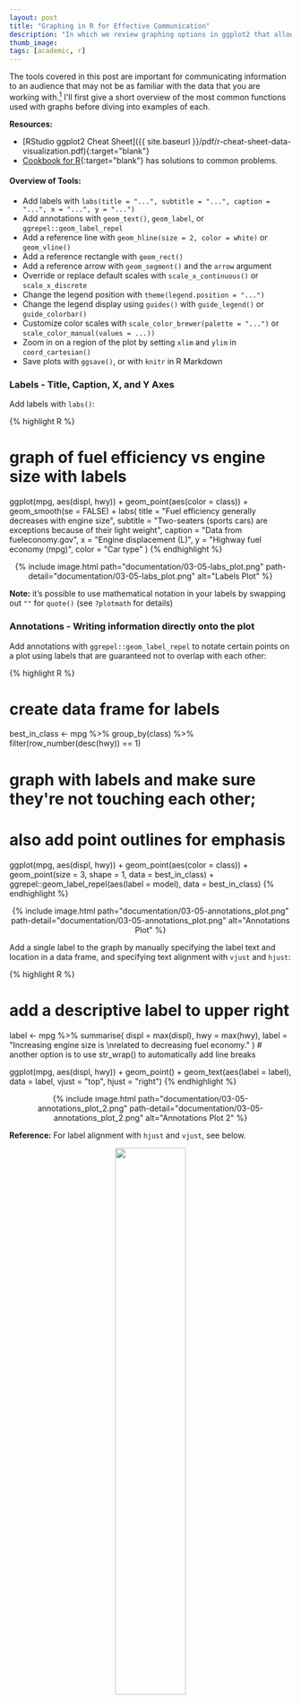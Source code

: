 ```yaml
---
layout: post
title: "Graphing in R for Effective Communication"
description: "In which we review graphing options in ggplot2 that allow you to communicate results effectively, including labels, annotations, scales, zooming, and themes."
thumb_image: 
tags: [academic, r]
---
```


The tools covered in this post are important for communicating information to an audience that may not be as familiar with the data that you are working with.[^1] I'll first give a short overview of the most common functions used with graphs before diving into examples of each. 

**Resources:**
- [RStudio ggplot2 Cheat Sheet]({{ site.baseurl }}/pdf/r-cheat-sheet-data-visualization.pdf){:target="blank"}
- [Cookbook for R](http://www.cookbook-r.com/Graphs/){:target="blank"} has solutions to common problems.

[^1]: This post is meant for a person who is looking for a refresher on formatting ggplot2 plots. The content in this post is based on chapter twenty-eight of [R for Data Science](https://r4ds.had.co.nz/index.html) by Hadley Wickham & Garrett Grolemund.


#### Overview of Tools:

* Add labels with `labs(title = "...", subtitle = "...", caption = "...", x = "...", y = "...")`
* Add annotations with `geom_text()`, `geom_label`, or  `ggrepel::geom_label_repel`
* Add a reference line with `geom_hline(size = 2, color = white)` or `geom_vline()`
* Add a reference rectangle with `geom_rect()`
* Add a reference arrow with `geom_segment()` and the `arrow` argument
* Override or replace default scales with `scale_x_continuous()` or `scale_x_discrete`
* Change the legend position with `theme(legend.position = "...")`
* Change the legend display using `guides()` with `guide_legend()` or `guide_colorbar()`
* Customize color scales with `scale_color_brewer(palette = "...")` or `scale_color_manual(values = ...))`
* Zoom in on a region of the plot by setting `xlim` and `ylim` in `coord_cartesian()`
* Save plots with `ggsave()`, or with `knitr` in R Markdown

### Labels - Title, Caption, X, and Y Axes

Add labels with `labs()`:

{% highlight R %}
# graph of fuel efficiency vs engine size with labels
ggplot(mpg, aes(displ, hwy)) +
  geom_point(aes(color = class)) +
  geom_smooth(se = FALSE) + 
  labs(
    title = "Fuel efficiency generally decreases with engine size",
    subtitle = "Two-seaters (sports cars) are exceptions because of their light weight",
    caption = "Data from fueleconomy.gov",
    x = "Engine displacement (L)",
    y = "Highway fuel economy (mpg)",
    color = "Car type"
  )
{% endhighlight %}

<center>{% include image.html path="documentation/03-05-labs_plot.png"
              				path-detail="documentation/03-05-labs_plot.png"
              				alt="Labels Plot" %}</center>

**Note:** it’s possible to use mathematical notation in your labels by
swapping out `""` for `quote()` (see `?plotmath` for details)

### Annotations - Writing information directly onto the plot

Add annotations with `ggrepel::geom_label_repel` to notate certain points on a plot using labels that are guaranteed not to overlap with each other:

{% highlight R %}
# create data frame for labels
best_in_class <- mpg %>%
  group_by(class) %>%
  filter(row_number(desc(hwy)) == 1)

# graph with labels and make sure they're not touching each other; 
# also add point outlines for emphasis
ggplot(mpg, aes(displ, hwy)) +
  geom_point(aes(color = class)) +
  geom_point(size = 3, shape = 1, data = best_in_class) +
  ggrepel::geom_label_repel(aes(label = model), data = best_in_class)
{% endhighlight %}

<center>{% include image.html path="documentation/03-05-annotations_plot.png"
              				path-detail="documentation/03-05-annotations_plot.png"
              				alt="Annotations Plot" %}</center>


Add a single label to the graph by manually specifying the label text and location in a data frame, and specifying text alignment with `vjust` and `hjust`:

{% highlight R %}
# add a descriptive label to upper right
label <- mpg %>%
  summarise(
    displ = max(displ),
    hwy = max(hwy),
    label = "Increasing engine size is \nrelated to decreasing fuel economy."
  ) # another option is to use str_wrap() to automatically add line breaks

ggplot(mpg, aes(displ, hwy)) +
  geom_point() +
  geom_text(aes(label = label), data = label, vjust = "top", hjust = "right")
{% endhighlight %}

<center>{% include image.html path="documentation/03-05-annotations_plot_2.png"
              				path-detail="documentation/03-05-annotations_plot_2.png"
              				alt="Annotations Plot 2" %}</center>

**Reference:** For label alignment with `hjust` and `vjust`, see below.

<center><img src="../pdf/03-05-lab-alignment.png" width = "50%"></center>

Additional annotation options include:

-   `geom_hline(size = 2, color = white)` and `geom_vline()` add reference lines
-   `geom_rect()` draws a rectangle around points of interest, with boundaries defined by aes: `xmin, xmax, ymin, ymax`
-   `geom_segment()` with `arrow` argument to draw an arrow, and define locations with aes: `x, y, xend, yend`

### Scales - Axis ticks and Legend Formatting

Scales are added by default for each mapping function, but you might
want to override defaults to tweak parameters such as the breaks on axes
or labels on the legend, or replace the scale altogether and use a
different algorithm.

{% highlight R %}
# plot fuel efficiency vs engine size with edited labels
ggplot(mpg, aes(displ, hwy)) +
  geom_point() +
  scale_x_continuous(breaks = seq(0, 8, by = 2)) + # count labels by 2
  scale_y_continuous(labels = NULL) # suppress labels
{% endhighlight %}

<center>{% include image.html path="documentation/03-05-scales_plot.png"
              				path-detail="documentation/03-05-scales_plot.png"
              				alt="Scales Plot" %}</center>

If you want to only highlight exactly where observations occur, set the
breaks as a variable in the data. For example, the code and graph of U.S. presidents' serving terms below only displays the years signifying the start of a new presidential term. 

{% highlight R %}
# plot the years that each U.S. president served in office
presidential %>%
  mutate(id = 33 + row_number()) %>%
  ggplot(aes(start, id)) +
    geom_point() +
    geom_segment(aes(xend = end, yend = id)) +
    scale_x_date(NULL, breaks = presidential$start, date_labels = "'%y")
{% endhighlight %}

<center>{% include image.html path="documentation/03-05-scales_plot_2.png"
              				path-detail="documentation/03-05-scales_plot_2.png"
              				alt="Scales Plot 2" %}</center>

Legends:

-   Change position of legend using `theme(legend.position = "...")`;
    options include `"left", "top", "bottom", "right", "none"`.
-   Change display of legend using `guides()` with `guide_legend()` or
    `guide_colorbar()`

{% highlight R %}
# move legend to bottom and increase size of legend points
ggplot(mpg, aes(displ, hwy)) +
  geom_point(aes(colour = class)) +
  geom_smooth(se = FALSE) +
  theme(legend.position = "bottom") +
  guides(colour = guide_legend(nrow = 1, override.aes = list(size = 4)))
{% endhighlight %}

<center>{% include image.html path="documentation/03-05-scales_plot_3.png"
              				path-detail="documentation/03-05-scales_plot_3.png"
              				alt="Scales Plot 3" %}</center>

Customizing color scales:

-   `scale_color_brewer(palette = "Set1")` changes discrete colors to
    the [ColorBrewer scales](http://colorbrewer2.org/) for
    colorblindness.
-   `scale_color_manual(values = c(Republican = "red", Democratic = "blue"))`
    manually maps values and colors.
-   For continuous colors, use `scale_color_gradient()`,
    `scale_color_gradient_2()` (for a diverging scale),
    `scale_fill_gradient()`, or `scale_color_viridis()` (continuous
    analog to ColorBrewer scales).

### Zooming: A closer look at the data

To zoom in on a region of the plot, set `xlim` and `ylim` in the
`coord_cartesian()` function.

{% highlight R %}
# zoom in on x values from 5 to 7 and y values from 10 to 30
ggplot(mpg, mapping = aes(displ, hwy)) +
  geom_point(aes(color = class)) +
  geom_smooth() +
  coord_cartesian(xlim = c(5, 7), ylim = c(10, 30))
{% endhighlight %}

<center>{% include image.html path="documentation/03-05-zoom_plot-1.png"
              				path-detail="documentation/03-05-zoom_plot-1.png"
              				alt="Zoom Plot" %}</center>

Another useful tool is to match limits across multiple subplots using
the limits of the entire datset. This way, you can more easily compare
different subsets of the data.

{% highlight R %}
# split car data into two parts: suv and compact cars
suv <- mpg %>% filter(class == "suv")
compact <- mpg %>% filter(class == "compact")

x_scale <- scale_x_continuous(limits = range(mpg$displ))
y_scale <- scale_y_continuous(limits = range(mpg$hwy))
col_scale <- scale_colour_discrete(limits = unique(mpg$drv))

# graph cars that are suvs
ggplot(suv, aes(displ, hwy, colour = drv)) +
  geom_point() +
  x_scale +
  y_scale +
  col_scale

# graph cars that are compact
ggplot(compact, aes(displ, hwy, colour = drv)) +
  geom_point() +
  x_scale +
  y_scale +
  col_scale
{% endhighlight %}

{% include image.html path="documentation/03-05-zoom_plot_3.png"
              				path-detail="documentation/03-05-zoom_plot_3.png"
              				alt="Zoom Plot 3" %}

### Themes: Alter the look of the plot

Themes change the way that the non-data elements of your graph looks. R has 8 default themes, shown below, and more in add-on packages like [`ggthemes`](https://github.com/jrnold/ggthemes).

<center><img src="../pdf/03-05-ggplot2-themes.png" width = "75%"></center>

### Saving Plots

Save plots with `ggsave()`, or with `knitr` in R Markdown. In R Markdown, you can control figure sizing in the folowing ways:

-   Make plots a consistent width by setting `fig.width = 6` and
    `fig.asp = 0.618` (golden ratio) in defaults, and only adjusting
    `fig.asp` in individual chunks.
-   Specify output size with `out.width`. A nice default is
    `out.width = "70%"` and `fig.align = "center"`.
-   For multiple plots, set `out.width` and `fig.align = "default`. To
    ensure that font size is consistent, every time you adjust
    `out.width`, you also need to adjust `fig.width` to maintain the
    same ratio with the default `out.width`
-   To add captions, use `fig.cap`. This will also change the igure from
    inline to “floating”
-   If producing PDF output with very large plots, set
    `dev = "png"` to force using PNGs for speed and size.
-   The name of chunks is used to generate the file name of the graphic
    on disk.